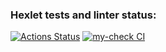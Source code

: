 ### Hexlet tests and linter status:
[![Actions Status](https://github.com/eCo13rus/php-project-9/workflows/hexlet-check/badge.svg)](https://github.com/eCo13rus/php-project-9/actions)
[![my-check CI](https://github.com/eCo13rus/php-project-9/actions/workflows/my-check.yml/badge.svg)](https://github.com/eCo13rus/php-project-9/actions)